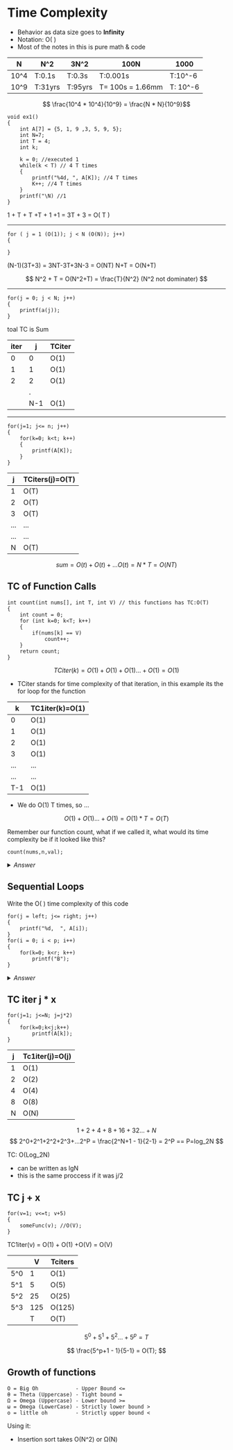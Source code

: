 # Time Complexity
* Behavior as data size goes to **Infinity**
* Notation: O( )
* Most of the notes in this is pure math & code

| N    | N^2     | 3N^2    | 100N             | 1000     |
| ---- | ------- | ------- | ---------------- | -------- |
| 10^4 | T:0.1s  | T:0.3s  | T:0.001s         | T:10^-6  |
| 10^9 | T:31yrs | T:95yrs | T= 100s = 1.66mm | T: 10^-6 |

$$ \frac{10^4 * 10^4}{10^9} = \frac{N * N}{10^9}$$

```
void ex1()
{
    int A[7] = {5, 1, 9 ,3, 5, 9, 5};
    int N=7;
    int T = 4;
    int k;

    k = 0; //executed 1
    while(k < T) // 4 T times
    {
        printf("%4d, ", A[K]); //4 T times
        K++; //4 T times
    }
    printf("\N) //1
}
```
1 + T + T +T + 1 +1 = 3T + 3 = O( T ) 

---

```
for ( j = 1 (O(1)); j < N (O(N)); j++)
{

}
```
(N-1)(3T+3) = 3NT-3T+3N-3 = O(NT)
N+T = O(N+T)

$$
N^2 + T = O(N^2+T) = \frac{T}{N^2} (N^2 not dominater)
$$

---

```
for(j = 0; j < N; j++)
{
    printf(a(j));
}
```

toal TC is Sum

| iter | j   | TCiter |
| ---- | --- | ------ |
| 0    | 0   | O(1)   |
| 1    | 1   | O(1)   |
| 2    | 2   | O(1)   |
|      | .   |        |
|      | N-1 | O(1)   |


---

```
for(j=1; j<= n; j++)
{
    for(k=0; k<t; k++)
    {
        printf(A[K]);
    }
}
```

| j   | TCiters(j)=O(T) |
| --- | --------------- |
| 1   | O(T)            |
| 2   | O(T)            |
| 3   | O(T)            |
| ... | ...             |
| ... | ...             |
| N   | O(T)            |

$$
sum = O(t)+O(t)+...O(t) = N*T = O(NT)
$$


## TC of Function Calls

```
int count(int nums[], int T, int V) // this functions has TC:O(T)
{
    int count = 0;
    for (int k=0; k<T; k++)
    {
        if(nums[k] == V)
            count++;
    }
    return count;
}
```

$$
    TCiter(k) = O(1)+O(1)+O(1)...+O(1) = O(1)
$$

* TCiter stands for time complexity of that iteration, in this example its the for loop for the function

| k   | TC1iter(k)=O(1) |
| --- | --------------- |
| 0   | O(1)            |
| 1   | O(1)            |
| 2   | O(1)            |
| 3   | O(1)            |
| ... | ...             |
| ... | ...             |
| T-1 | O(1)            |

* We do O(1) T times, so ...

$$
  O(1) + O(1) ... + O(1) = O(1) * T = O(T)
$$


Remember our function count, what if we called it, what would its time complexity be if it looked like this?

```count(nums,n,val);```
<details>
  <summary><i>Answer</i></summary>
  <b>O(N)</b>
</details>

<badge type='info' text='Tip: any function that processes an array will have a loop!' />

## Sequential Loops

Write the O( ) time complexity of this code

```
for(j = left; j<= right; j++)
{
    printf("%d,  ", A[i]);
}
for(i = 0; i < p; i++)
{
    for(k=0; k<r; k++)
        printf("B");
}
```
<details>
  <summary><i>Answer</i></summary>
  <p>Total TC: O(C + Pr) C = Right - Left + 1</p>
</details>

## TC iter j * x

```
for(j=1; j<=N; j=j*2)
{
    for(k=0;k<j;k++)
        printf(A[k]);
}
```

| j | Tc1iter(j)=O(j) |
| - | --------------- |
| 1 | O(1)            |
| 2 | O(2)            |
| 4 | O(4)            |
| 8 | O(8)            |
| N | O(N)            |

$$
    1+2+4+8+16+32...+N 
$$
$$
    2^0+2^1+2^2+2^3+...2^P = \frac{2^N+1 - 1}{2-1} = 2^P == P=log_2N
$$

TC: O(Log_2N) 
* can be written as lgN
* this is the same proccess if it was j/2 

## TC j + x

```
for(v=1; v<=t; v+5)
{
    someFunc(v); //O(V);
}
```
TC1iter(v) = O(1) + O(1) +O(V) = O(V)

|     | V   | Tciters |
| --- | --- | ------- |
| 5^0 | 1   | O(1)    |
| 5^1 | 5   | O(5)    |
| 5^2 | 25  | O(25)   |
| 5^3 | 125 | O(125)  |
|     | T   | O(T)    |

$$
5^0 + 5^1 + 5^2 ... + 5^p = T
$$

$$
\frac{5^p+1 - 1}{5-1} = O(T);
$$

## Growth of functions

    O = Big Oh            - Upper Bound <=
    θ = Theta (Uppercase) - Tight bound =
    Ω = Omega (Uppercase) - Lower bound >=
    ω = Omega (LowerCase) - Strictly lower bound >
    o = little oh         - Strictly upper bound <

Using it:
* Insertion sort takes O(N^2) or Ω(N)